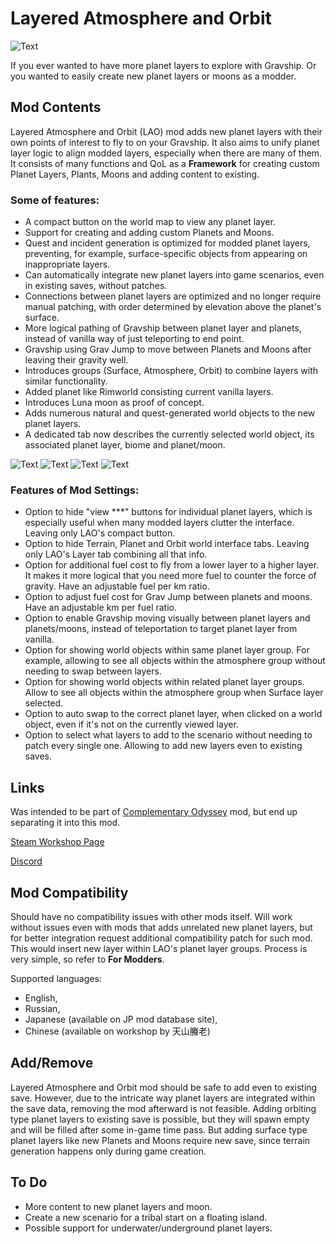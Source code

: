 # Layered Atmosphere and Orbit

![Text](/Mod%20Page/Images/Layered%20Atmosphere%20and%20Orbit.png)

If you ever wanted to have more planet layers to explore with Gravship. Or you wanted to easily create new planet layers or moons as a modder.

## Mod Contents

Layered Atmosphere and Orbit (LAO) mod adds new planet layers with their own points of interest to fly to on your Gravship. It also aims to unify planet layer logic to align modded layers, especially when there are many of them. It consists of many functions and QoL as a **Framework** for creating custom Planet Layers, Plants, Moons and adding content to existing.

### Some of features:

* A compact button on the world map to view any planet layer.
* Support for creating and adding custom Planets and Moons.
* Quest and incident generation is optimized for modded planet layers, preventing, for example, surface-specific objects from appearing on inappropriate layers.
* Can automatically integrate new planet layers into game scenarios, even in existing saves, without patches.
* Connections between planet layers are optimized and no longer require manual patching, with order determined by elevation above the planet's surface.
* More logical pathing of Gravship between planet layer and planets, instead of vanilla way of just teleporting to end point.
* Gravship using Grav Jump to move between Planets and Moons after leaving their gravity well.
* Introduces groups (Surface, Atmosphere, Orbit) to combine layers with similar functionality.
* Added planet like Rimworld consisting current vanilla layers.
* Introduces Luna moon as proof of concept.
* Adds numerous natural and quest-generated world objects to the new planet layers.
* A dedicated tab now describes the currently selected world object, its associated planet layer, biome and planet/moon.

![Text](/Mod%20Page/Images/Content/LAODesc1.png)
![Text](/Mod%20Page/Images/Content/LAODesc2.png)
![Text](/Mod%20Page/Images/Content/LAODesc3.png)
![Text](/Mod%20Page/Images/Content/LAODesc4.png)

### Features of Mod Settings:

* Option to hide "view ***" buttons for individual planet layers, which is especially useful when many modded layers clutter the interface. Leaving only LAO's compact button.
* Option to hide Terrain, Planet and Orbit world interface tabs. Leaving only LAO's Layer tab combining all that info.
* Option for additional fuel cost to fly from a lower layer to a higher layer. It makes it more logical that you need more fuel to counter the force of gravity. Have an adjustable fuel per km ratio.
* Option to adjust fuel cost for Grav Jump between planets and moons. Have an adjustable km per fuel ratio.
* Option to enable Gravship moving visually between planet layers and planets/moons, instead of teleportation to target planet layer from vanilla.
* Option for showing world objects within same planet layer group. For example, allowing to see all objects within the atmosphere group without needing to swap between layers.
* Option for showing world objects within related planet layer groups. Allow to see all objects within the atmosphere group when Surface layer selected.
* Option to auto swap to the correct planet layer, when clicked on a world object, even if it's not on the currently viewed layer.
* Option to select what layers to add to the scenario without needing to patch every single one. Allowing to add new layers even to existing saves.

## Links

Was intended to be part of [Complementary Odyssey](https://steamcommunity.com/sharedfiles/filedetails/?id=3546612303) mod, but end up separating it into this mod.

[Steam Workshop Page](https://steamcommunity.com/sharedfiles/filedetails/?id=3546612303)

[Discord](https://discord.gg/tKsBgzzTsG)

## Mod Compatibility

Should have no compatibility issues with other mods itself. Will work without issues even with mods that adds unrelated new planet layers, but for better integration request additional compatibility patch for such mod. This would insert new layer within LAO's planet layer groups. Process is very simple, so refer to **For Modders**.

Supported languages:
* English,
* Russian,
* Japanese (available on JP mod database site),
* Chinese (available on workshop by 天山螣老)

## Add/Remove

Layered Atmosphere and Orbit mod should be safe to add even to existing save. However, due to the intricate way planet layers are integrated within the save data, removing the mod afterward is not feasible. Adding orbiting type planet layers to existing save is possible, but they will spawn empty and will be filled after some in-game time pass. But adding surface type planet layers like new Planets and Moons require new save, since terrain generation happens only during game creation.

## To Do

- More content to new planet layers and moon.
- Create a new scenario for a tribal start on a floating island.
- Possible support for underwater/underground planet layers.
